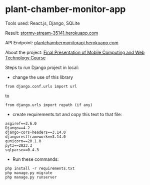 # plant-chamber-monitor-app

Tools used: React.js, Django, SQLite

Result: [stormy-stream-35141.herokuapp.com](https://stormy-stream-35141.herokuapp.com/)

API Endpoint: [plantchambermonitorapi.herokuapp.com](https://plantchambermonitorapi.herokuapp.com/)

About the project: [Final Presentation of Mobile Computing and Web Technology Course](https://drive.google.com/file/d/1O8L9o7n5jqN_o2wuiafR2FtgOFFNM9FT/view?usp=sharing)

Steps to run Django project in local:

- change the use of this library 
```
from django.conf.urls import url 
```
to 
```
from django.urls import repath (if any)
```
- create requirements.txt and copy this text to that file:
```
asgiref==3.6.0
Django==4.2
django-cors-headers==3.14.0
djangorestframework==3.14.0
gunicorn==20.1.0
pytz==2023.3
sqlparse==0.4.3
```
- Run these commands:
```
php install -r requirements.txt
php manage.py migrate
php manage.py runserver
```
